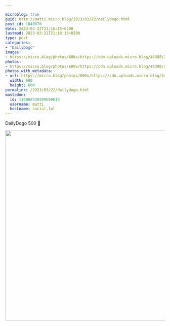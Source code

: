 ```yaml
---

microblog: true
guid: http://matti.micro.blog/2023/03/22/dailydogo.html
post_id: 1840878
date: 2023-03-22T21:16:15+0200
lastmod: 2023-03-22T21:16:15+0200
type: post
categories:
- "DailyDogo"
images:
- https://micro.blog/photos/600x/https://cdn.uploads.micro.blog/44388/2023/c2e98ddaef.jpg
photos:
- https://micro.blog/photos/600x/https://cdn.uploads.micro.blog/44388/2023/c2e98ddaef.jpg
photos_with_metadata:
- url: https://micro.blog/photos/600x/https://cdn.uploads.micro.blog/44388/2023/c2e98ddaef.jpg
  width: 600
  height: 600
permalink: /2023/03/22/dailydogo.html
mastodon:
  id: 110068536999600619
  username: matti
  hostname: social.lol
---
```

DailyDogo 500 🐶

<img src="https://micro.blog/photos/600x/https://blog.martin-haehnel.de/uploads/2023/c2e98ddaef.jpg" width="600" height="600" alt="" />
